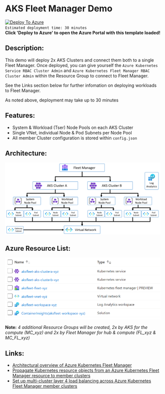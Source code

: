 # AKS Fleet Manager Demo

[![Deploy To Azure](https://aka.ms/deploytoazurebutton)](https://portal.azure.com/#create/Microsoft.Template/uri/https%3A%2F%2Fraw.githubusercontent.com%2FScottHolden%2FAzureGym%2Fmain%2FAKSFleet%2F_generated%2Fdeploy.json)  
`Estimated deployment time: 30 minutes`  
**Click 'Deploy to Azure' to open the Azure Portal with this template loaded!**

## Description:
This demo will deploy 2x AKS Clusters and connect them both to a single Fleet Manager. Once deployed, you can give yourself the `Azure Kubernetes Service RBAC Cluster Admin` and `Azure Kubernetes Fleet Manager RBAC Cluster Admin` within the Resource Group to connect to Fleet Manager.

See the Links section below for further infomation on deploying workloads to Fleet Manager.

As noted above, deployment may take up to 30 minutes

## Features:
- System & Workload (Tser) Node Pools on each AKS Cluster
- Single VNet, individual Node & Pod Subnets per Node Pool
- All member Cluster configuration is stored within `config.json`

## Architecture:

![Template Architecture](_media/architecture.png)

## Azure Resource List:

![Azure Resource List Post-Deployment](_media/resources.png)

**Note:** *4 additional Resource Groups will be created, 2x by AKS for the compute (MC_xyz) and 2x by Fleet Manager for hub & compute (FL_xyz & MC_FL_xyz)*

## Links:
- [Architectural overview of Azure Kubernetes Fleet Manager](https://learn.microsoft.com/en-us/azure/kubernetes-fleet/architectural-overview)
- [Propagate Kubernetes resource objects from an Azure Kubernetes Fleet Manager resource to member clusters](https://learn.microsoft.com/en-us/azure/kubernetes-fleet/configuration-propagation)
- [Set up multi-cluster layer 4 load balancing across Azure Kubernetes Fleet Manager member clusters](https://learn.microsoft.com/en-us/azure/kubernetes-fleet/l4-load-balancing)